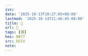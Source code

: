 ```yaml
---
ivs:
date: '2025-10-13T10:27:05+08:00'
lastmod: '2025-10-14T21:46:45-08:00'
title: 􁴁
url: 􁴁
tags: [護]
hex: 8B77
src: DCCV
note:
---
```

